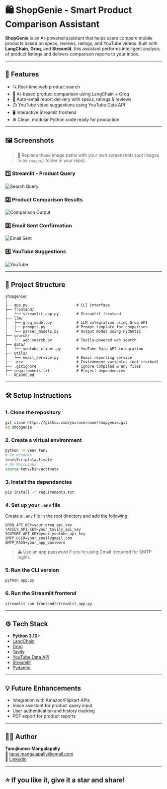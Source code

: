 # 🛍️ ShopGenie - Smart Product Comparison Assistant

**ShopGenie** is an AI-powered assistant that helps users compare mobile products based on specs, reviews, ratings, and YouTube videos. Built with **LangChain**, **Groq**, and **Streamlit**, this assistant performs intelligent analysis of product listings and delivers comparison reports to your inbox.

---

## 🚀 Features

- 🔍 Real-time web product search  
- 🧠 AI-based product comparison using LangChain + Groq  
- 📧 Auto-email report delivery with specs, ratings & reviews  
- 📺 YouTube video suggestions using YouTube Data API  
- 🖥️ Interactive Streamlit frontend  
- ⚙️ Clean, modular Python code ready for production  

---

## 🖼️ Screenshots

> 📌 Replace these image paths with your own screenshots (put images in an `images/` folder in your repo).

### 1️⃣ Streamlit - Product Query
![Search Query](images/streamlit_query.png)

### 2️⃣ Product Comparison Results
![Comparison Output](images/comparison_output.png)

### 3️⃣ Email Sent Confirmation
![Email Sent](images/email_sent.png)

### 4️⃣ YouTube Suggestions
![YouTube](images/youtube_suggestions.png)

---

## 📁 Project Structure

```
shopgenie/
│
├── app.py                      # CLI interface
├── frontend/
│   └── streamlit_app.py        # Streamlit frontend
├── llm/
│   ├── groq_model.py           # LLM integration using Groq API
│   ├── prompts.py              # Prompt template for comparison
│   └── parser_models.py        # Output model using Pydantic
├── search/
│   └── web_search.py           # Tavily-powered web search
├── data/
│   └── youtube_client.py       # YouTube Data API integration
├── utils/
│   └── email_service.py        # Email reporting service
├── .env                        # Environment variables (not tracked)
├── .gitignore                  # Ignore compiled & env files
├── requirements.txt            # Project dependencies
└── README.md
```

---

## 🛠️ Setup Instructions

### 1. Clone the repository

```bash
git clone https://github.com/yourusername/shopgenie.git
cd shopgenie
```

### 2. Create a virtual environment

```bash
python -m venv tenv
# On Windows
tenv\Scripts\activate
# On Mac/Linux
source tenv/bin/activate
```

### 3. Install the dependencies

```bash
pip install -r requirements.txt
```

### 4. Set up your `.env` file

Create a `.env` file in the root directory and add the following:

```
GROQ_API_KEY=your_groq_api_key
TAVILY_API_KEY=your_tavily_api_key
YOUTUBE_API_KEY=your_youtube_api_key
SMTP_USER=your_email@gmail.com
SMTP_PASS=your_app_password
```

> ⚠️ Use an app password if you're using Gmail (required for SMTP login).

### 5. Run the CLI version

```bash
python app.py
```

### 6. Run the Streamlit frontend

```bash
streamlit run frontend/streamlit_app.py
```

---

## ⚙️ Tech Stack

- **Python 3.10+**
- [LangChain](https://www.langchain.com/)
- [Groq](https://groq.com/)
- [Tavily](https://www.tavily.com/)
- [YouTube Data API](https://developers.google.com/youtube/v3)
- [Streamlit](https://streamlit.io/)
- [Pydantic](https://docs.pydantic.dev/)

---

## 💡 Future Enhancements

- Integration with Amazon/Flipkart APIs  
- Voice assistant for product query input  
- User authentication and history tracking  
- PDF export for product reports  

---

## 👨‍💻 Author

**Tanujkumar Mangalapally**  
📧 tanuj.mangalapally@gmail.com  
🔗 [LinkedIn](https://linkedin.com/in/tanujkumar24)

---

## ⭐ If you like it, give it a star and share!
